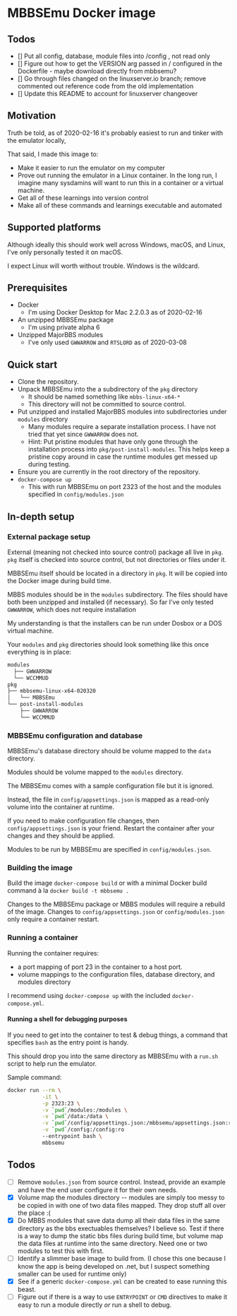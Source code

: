 # MBBSEmu Docker image

## Todos

- [] Put all config, database, module files into /config , not read only
- [] Figure out how to get the VERSION arg passed in / configured in the Dockerfile - maybe download directly from mbbsemu?
- [] Go through files changed on the linuxserver.io branch; remove commented out reference code from the old implementation
- [] Update this README to account for linuxserver changeover

## Motivation

Truth be told, as of 2020-02-16 it's probably easiest to run and tinker with the emulator locally,

That said, I made this image to:

* Make it easier to run the emulator on my computer
* Prove out running the emulator in a Linux container. In the long run, I imagine many sysdamins will want to run this in a container or a virtual machine.
* Get all of these learnings into version control
* Make all of these commands and learnings executable and automated

## Supported platforms

Although ideally this should work well across Windows, macOS, and Linux, I've only personally tested it on macOS.

I expect Linux will worth without trouble. Windows is the wildcard.

## Prerequisites

* Docker
  * I'm using Docker Desktop for Mac 2.2.0.3 as of 2020-02-16
* An unzipped MBBSEmu package
  * I'm using private alpha 6
* Unzipped MajorBBS modules
  * I've only used `GWWARROW` and `RTSLORD` as of 2020-03-08

## Quick start

* Clone the repository.
* Unpack MBBSEmu into the a subdirectory of the `pkg` directory
  * It should be named something like `mbbs-linux-x64-*`
  * This directory will not be committed to source control.
* Put unzipped and installed MajorBBS modules into subdirectories under `modules` directory
  * Many modules require a separate installation process. I have not tried that yet since `GWWARROW` does not.
  * Hint: Put pristine modules that have only gone through the installation process into `pkg/post-install-modules`. This helps keep a pristine copy around in case the runtime modules get messed up during testing.
* Ensure you are currently in the root directory of the repository.
* `docker-compose up`
  * This with run MBBSEmu on port 2323 of the host and the modules specified in `config/modules.json`

## In-depth setup

### External package setup

External (meaning not checked into source control) package all live in `pkg`. `pkg` itself is checked into source control, but not directories or files under it.

MBBSEmu itself should be located in a directory in `pkg`. It will be copied into the Docker image during build time.

MBBS modules should be in the `modules` subdirectory. The files should have both been unzipped and installed (if necessary). So far I've only tested `GWWARROW`, which does not require installation

My understanding is that the installers can be run under Dosbox or a DOS virtual machine.

Your `modules` and `pkg` directories should look something like this once everything is in place:

```sh
modules
  ├── GWWARROW
  └── WCCMMUD
pkg
├── mbbsemu-linux-x64-020320
│   └── MBBSEmu
└── post-install-modules
    ├── GWWARROW
    └── WCCMMUD
```

### MBBSEmu configuration and database

MBBSEmu's database directory should be volume mapped to the `data` directory.

Modules should be volume mapped to the `modules` directory.

The MBBSEmu comes with a sample configuration file but it is ignored.

Instead, the file in `config/appsettings.json` is mapped as a read-only volume into the container at runtime.

If you need to make configuration file changes, then `config/appsettings.json` is your friend. Restart the container after your changes and they should be applied.

Modules to be run by MBBSEmu are specified in `config/modules.json`.

### Building the image

Build the image `docker-compose build` or with a minimal Docker build command à la `docker build -t mbbsemu .`

Changes to the MBBSEmu package or MBBS modules will require a rebuild of the image. Changes to `config/appsettings.json` or `config/modules.json` only require a container restart.

### Running a container

Running the container requires:
  
* a port mapping of port 23 in the container to a host port.
* volume mappings to the configuration files, database directory, and modules directory

I recommend using `docker-compose up` with the included `docker-compose.yml`.

#### Running a shell for debugging purposes

If you need to get into the container to test & debug things, a command that specifies `bash` as the entry point is handy.

This should drop you into the same directory as MBBSEmu with a `run.sh` script to help run the emulator.

Sample command:

```sh
docker run --rm \
           -it \
           -p 2323:23 \
           -v `pwd`/modules:/modules \
           -v `pwd`/data:/data \
           -v `pwd`/config/appsettings.json:/mbbsemu/appsettings.json:ro \
           -v `pwd`/config:/config:ro
           --entrypoint bash \
           mbbsemu
```

## Todos

* [ ] Remove `modules.json` from source control. Instead, provide an example and have the end user configure it for their own needs.
* [x] Volume map the modules directory -- modules are simply too messy to be copied in with one of two data files mapped. They drop stuff all over the place :(
* [x] Do MBBS modules that save data dump all their data files in the same directory as the bbs exectuables themselves? I believe so. Test if there is a way to dump the static bbs files during build time, but volume map the data files at runtime into the same directory. Need one or two modules to test this with first.
* [ ] Identify a slimmer base image to build from. (I chose this one because I know the app is being developed on .net, but I suspect something smaller can be used for runtime only)
* [x] See if a generic `docker-compose.yml` can be created to ease running this beast.
* [ ] Figure out if there is a way to use `ENTRYPOINT` or `CMD` directives to make it easy to run a module directly _or_ run a shell to debug.
